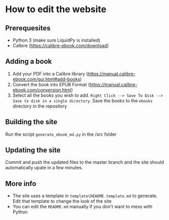 # How to edit the website

## Prerequesites

- Python 3 (make sure LiquidPy is installed)
- Calbire (https://calibre-ebook.com/download)

## Adding a book

1. Add your PDF into a Calibre library (https://manual.calibre-ebook.com/gui.html#add-books)
2. Convert the book into EPUB Format (https://manual.calibre-ebook.com/conversion.html)
3. Select all the books you wish to add. `Right Click --> Save To Disk --> Save to disk in a single directory`. Save the books to the `ebooks` directory in the repository

## Building the site

Run the script `generate_ebook_md.py` in the /src folder

## Updating the site

Commit and push the updated files to the master branch and the site should automatically upate in a few minutes.

## More info

- The site uses a template in `template\README.template.md` to generate. Edit that template to change the look of the site
- You can edit the `README.md` manually if you don't want to mess with Python